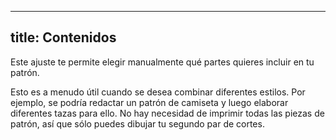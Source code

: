 ***

## title: Contenidos

Este ajuste te permite elegir manualmente qué partes quieres incluir en tu patrón.

Esto es a menudo útil cuando se desea combinar diferentes estilos. Por ejemplo, se podría redactar un patrón de camiseta y luego elaborar diferentes tazas para ello. No hay necesidad de imprimir todas las piezas de patrón, así que sólo puedes dibujar tu segundo par de cortes.
